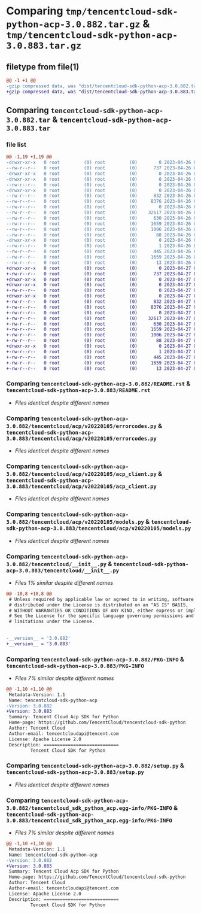 # Comparing `tmp/tencentcloud-sdk-python-acp-3.0.882.tar.gz` & `tmp/tencentcloud-sdk-python-acp-3.0.883.tar.gz`

## filetype from file(1)

```diff
@@ -1 +1 @@
-gzip compressed data, was "dist/tencentcloud-sdk-python-acp-3.0.882.tar", last modified: Wed Apr 26 02:49:06 2023, max compression
+gzip compressed data, was "dist/tencentcloud-sdk-python-acp-3.0.883.tar", last modified: Thu Apr 27 00:15:12 2023, max compression
```

## Comparing `tencentcloud-sdk-python-acp-3.0.882.tar` & `tencentcloud-sdk-python-acp-3.0.883.tar`

### file list

```diff
@@ -1,19 +1,19 @@
-drwxr-xr-x   0 root         (0) root         (0)        0 2023-04-26 02:49:06.000000 tencentcloud-sdk-python-acp-3.0.882/
--rw-r--r--   0 root         (0) root         (0)      737 2023-04-26 02:49:06.000000 tencentcloud-sdk-python-acp-3.0.882/README.rst
-drwxr-xr-x   0 root         (0) root         (0)        0 2023-04-26 02:49:06.000000 tencentcloud-sdk-python-acp-3.0.882/tencentcloud/
-drwxr-xr-x   0 root         (0) root         (0)        0 2023-04-26 02:49:06.000000 tencentcloud-sdk-python-acp-3.0.882/tencentcloud/acp/
--rw-r--r--   0 root         (0) root         (0)        0 2023-04-26 02:49:06.000000 tencentcloud-sdk-python-acp-3.0.882/tencentcloud/acp/__init__.py
-drwxr-xr-x   0 root         (0) root         (0)        0 2023-04-26 02:49:06.000000 tencentcloud-sdk-python-acp-3.0.882/tencentcloud/acp/v20220105/
--rw-r--r--   0 root         (0) root         (0)      832 2023-04-26 02:49:06.000000 tencentcloud-sdk-python-acp-3.0.882/tencentcloud/acp/v20220105/errorcodes.py
--rw-r--r--   0 root         (0) root         (0)     8376 2023-04-26 02:49:06.000000 tencentcloud-sdk-python-acp-3.0.882/tencentcloud/acp/v20220105/acp_client.py
--rw-r--r--   0 root         (0) root         (0)        0 2023-04-26 02:49:06.000000 tencentcloud-sdk-python-acp-3.0.882/tencentcloud/acp/v20220105/__init__.py
--rw-r--r--   0 root         (0) root         (0)    32617 2023-04-26 02:49:06.000000 tencentcloud-sdk-python-acp-3.0.882/tencentcloud/acp/v20220105/models.py
--rw-r--r--   0 root         (0) root         (0)      630 2023-04-26 02:49:06.000000 tencentcloud-sdk-python-acp-3.0.882/tencentcloud/__init__.py
--rw-r--r--   0 root         (0) root         (0)     1659 2023-04-26 02:49:06.000000 tencentcloud-sdk-python-acp-3.0.882/PKG-INFO
--rw-r--r--   0 root         (0) root         (0)     1006 2023-04-26 02:49:06.000000 tencentcloud-sdk-python-acp-3.0.882/setup.py
--rw-r--r--   0 root         (0) root         (0)       88 2023-04-26 02:49:06.000000 tencentcloud-sdk-python-acp-3.0.882/setup.cfg
-drwxr-xr-x   0 root         (0) root         (0)        0 2023-04-26 02:49:06.000000 tencentcloud-sdk-python-acp-3.0.882/tencentcloud_sdk_python_acp.egg-info/
--rw-r--r--   0 root         (0) root         (0)        1 2023-04-26 02:49:06.000000 tencentcloud-sdk-python-acp-3.0.882/tencentcloud_sdk_python_acp.egg-info/dependency_links.txt
--rw-r--r--   0 root         (0) root         (0)      445 2023-04-26 02:49:06.000000 tencentcloud-sdk-python-acp-3.0.882/tencentcloud_sdk_python_acp.egg-info/SOURCES.txt
--rw-r--r--   0 root         (0) root         (0)     1659 2023-04-26 02:49:06.000000 tencentcloud-sdk-python-acp-3.0.882/tencentcloud_sdk_python_acp.egg-info/PKG-INFO
--rw-r--r--   0 root         (0) root         (0)       13 2023-04-26 02:49:06.000000 tencentcloud-sdk-python-acp-3.0.882/tencentcloud_sdk_python_acp.egg-info/top_level.txt
+drwxr-xr-x   0 root         (0) root         (0)        0 2023-04-27 00:15:12.000000 tencentcloud-sdk-python-acp-3.0.883/
+-rw-r--r--   0 root         (0) root         (0)      737 2023-04-27 00:15:12.000000 tencentcloud-sdk-python-acp-3.0.883/README.rst
+drwxr-xr-x   0 root         (0) root         (0)        0 2023-04-27 00:15:12.000000 tencentcloud-sdk-python-acp-3.0.883/tencentcloud/
+drwxr-xr-x   0 root         (0) root         (0)        0 2023-04-27 00:15:12.000000 tencentcloud-sdk-python-acp-3.0.883/tencentcloud/acp/
+-rw-r--r--   0 root         (0) root         (0)        0 2023-04-27 00:15:12.000000 tencentcloud-sdk-python-acp-3.0.883/tencentcloud/acp/__init__.py
+drwxr-xr-x   0 root         (0) root         (0)        0 2023-04-27 00:15:12.000000 tencentcloud-sdk-python-acp-3.0.883/tencentcloud/acp/v20220105/
+-rw-r--r--   0 root         (0) root         (0)      832 2023-04-27 00:15:12.000000 tencentcloud-sdk-python-acp-3.0.883/tencentcloud/acp/v20220105/errorcodes.py
+-rw-r--r--   0 root         (0) root         (0)     8376 2023-04-27 00:15:12.000000 tencentcloud-sdk-python-acp-3.0.883/tencentcloud/acp/v20220105/acp_client.py
+-rw-r--r--   0 root         (0) root         (0)        0 2023-04-27 00:15:12.000000 tencentcloud-sdk-python-acp-3.0.883/tencentcloud/acp/v20220105/__init__.py
+-rw-r--r--   0 root         (0) root         (0)    32617 2023-04-27 00:15:12.000000 tencentcloud-sdk-python-acp-3.0.883/tencentcloud/acp/v20220105/models.py
+-rw-r--r--   0 root         (0) root         (0)      630 2023-04-27 00:15:12.000000 tencentcloud-sdk-python-acp-3.0.883/tencentcloud/__init__.py
+-rw-r--r--   0 root         (0) root         (0)     1659 2023-04-27 00:15:12.000000 tencentcloud-sdk-python-acp-3.0.883/PKG-INFO
+-rw-r--r--   0 root         (0) root         (0)     1006 2023-04-27 00:15:12.000000 tencentcloud-sdk-python-acp-3.0.883/setup.py
+-rw-r--r--   0 root         (0) root         (0)       88 2023-04-27 00:15:12.000000 tencentcloud-sdk-python-acp-3.0.883/setup.cfg
+drwxr-xr-x   0 root         (0) root         (0)        0 2023-04-27 00:15:12.000000 tencentcloud-sdk-python-acp-3.0.883/tencentcloud_sdk_python_acp.egg-info/
+-rw-r--r--   0 root         (0) root         (0)        1 2023-04-27 00:15:12.000000 tencentcloud-sdk-python-acp-3.0.883/tencentcloud_sdk_python_acp.egg-info/dependency_links.txt
+-rw-r--r--   0 root         (0) root         (0)      445 2023-04-27 00:15:12.000000 tencentcloud-sdk-python-acp-3.0.883/tencentcloud_sdk_python_acp.egg-info/SOURCES.txt
+-rw-r--r--   0 root         (0) root         (0)     1659 2023-04-27 00:15:12.000000 tencentcloud-sdk-python-acp-3.0.883/tencentcloud_sdk_python_acp.egg-info/PKG-INFO
+-rw-r--r--   0 root         (0) root         (0)       13 2023-04-27 00:15:12.000000 tencentcloud-sdk-python-acp-3.0.883/tencentcloud_sdk_python_acp.egg-info/top_level.txt
```

### Comparing `tencentcloud-sdk-python-acp-3.0.882/README.rst` & `tencentcloud-sdk-python-acp-3.0.883/README.rst`

 * *Files identical despite different names*

### Comparing `tencentcloud-sdk-python-acp-3.0.882/tencentcloud/acp/v20220105/errorcodes.py` & `tencentcloud-sdk-python-acp-3.0.883/tencentcloud/acp/v20220105/errorcodes.py`

 * *Files identical despite different names*

### Comparing `tencentcloud-sdk-python-acp-3.0.882/tencentcloud/acp/v20220105/acp_client.py` & `tencentcloud-sdk-python-acp-3.0.883/tencentcloud/acp/v20220105/acp_client.py`

 * *Files identical despite different names*

### Comparing `tencentcloud-sdk-python-acp-3.0.882/tencentcloud/acp/v20220105/models.py` & `tencentcloud-sdk-python-acp-3.0.883/tencentcloud/acp/v20220105/models.py`

 * *Files identical despite different names*

### Comparing `tencentcloud-sdk-python-acp-3.0.882/tencentcloud/__init__.py` & `tencentcloud-sdk-python-acp-3.0.883/tencentcloud/__init__.py`

 * *Files 1% similar despite different names*

```diff
@@ -10,8 +10,8 @@
 # Unless required by applicable law or agreed to in writing, software
 # distributed under the License is distributed on an "AS IS" BASIS,
 # WITHOUT WARRANTIES OR CONDITIONS OF ANY KIND, either express or implied.
 # See the License for the specific language governing permissions and
 # limitations under the License.
 
 
-__version__ = '3.0.882'
+__version__ = '3.0.883'
```

### Comparing `tencentcloud-sdk-python-acp-3.0.882/PKG-INFO` & `tencentcloud-sdk-python-acp-3.0.883/PKG-INFO`

 * *Files 7% similar despite different names*

```diff
@@ -1,10 +1,10 @@
 Metadata-Version: 1.1
 Name: tencentcloud-sdk-python-acp
-Version: 3.0.882
+Version: 3.0.883
 Summary: Tencent Cloud Acp SDK for Python
 Home-page: https://github.com/TencentCloud/tencentcloud-sdk-python
 Author: Tencent Cloud
 Author-email: tencentcloudapi@tencent.com
 License: Apache License 2.0
 Description: ============================
         Tencent Cloud SDK for Python
```

### Comparing `tencentcloud-sdk-python-acp-3.0.882/setup.py` & `tencentcloud-sdk-python-acp-3.0.883/setup.py`

 * *Files identical despite different names*

### Comparing `tencentcloud-sdk-python-acp-3.0.882/tencentcloud_sdk_python_acp.egg-info/PKG-INFO` & `tencentcloud-sdk-python-acp-3.0.883/tencentcloud_sdk_python_acp.egg-info/PKG-INFO`

 * *Files 7% similar despite different names*

```diff
@@ -1,10 +1,10 @@
 Metadata-Version: 1.1
 Name: tencentcloud-sdk-python-acp
-Version: 3.0.882
+Version: 3.0.883
 Summary: Tencent Cloud Acp SDK for Python
 Home-page: https://github.com/TencentCloud/tencentcloud-sdk-python
 Author: Tencent Cloud
 Author-email: tencentcloudapi@tencent.com
 License: Apache License 2.0
 Description: ============================
         Tencent Cloud SDK for Python
```


